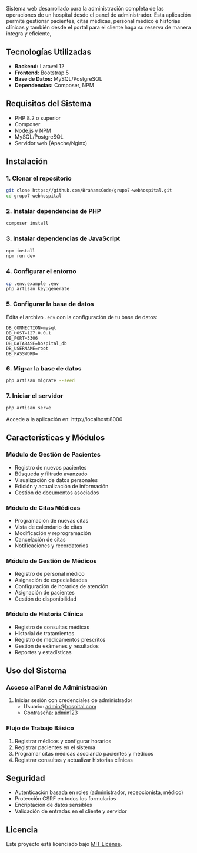 Sistema web desarrollado para la administración completa de las operaciones de un hospital desde el panel de administrador. Esta aplicación permite gestionar pacientes, citas médicas, personal médico e historias clínicas y también desde el portal para el cliente haga su reserva de manera integra y eficiente, 


## Tecnologías Utilizadas
- **Backend:** Laravel 12
- **Frontend:** Bootstrap 5
- **Base de Datos:** MySQL/PostgreSQL
- **Dependencias:** Composer, NPM

## Requisitos del Sistema
- PHP 8.2 o superior
- Composer
- Node.js y NPM
- MySQL/PostgreSQL
- Servidor web (Apache/Nginx)

## Instalación

### 1. Clonar el repositorio
```bash
git clone https://github.com/BrahamsCode/grupo7-webhospital.git
cd grupo7-webhospital
```

### 2. Instalar dependencias de PHP
```bash
composer install
```

### 3. Instalar dependencias de JavaScript
```bash
npm install
npm run dev
```

### 4. Configurar el entorno
```bash
cp .env.example .env
php artisan key:generate
```

### 5. Configurar la base de datos
Edita el archivo `.env` con la configuración de tu base de datos:
```
DB_CONNECTION=mysql
DB_HOST=127.0.0.1
DB_PORT=3306
DB_DATABASE=hospital_db
DB_USERNAME=root
DB_PASSWORD=
```

### 6. Migrar la base de datos
```bash
php artisan migrate --seed
```

### 7. Iniciar el servidor
```bash
php artisan serve
```
Accede a la aplicación en: http://localhost:8000

## Características y Módulos

### Módulo de Gestión de Pacientes
- Registro de nuevos pacientes
- Búsqueda y filtrado avanzado
- Visualización de datos personales
- Edición y actualización de información
- Gestión de documentos asociados

### Módulo de Citas Médicas
- Programación de nuevas citas
- Vista de calendario de citas
- Modificación y reprogramación
- Cancelación de citas
- Notificaciones y recordatorios

### Módulo de Gestión de Médicos
- Registro de personal médico
- Asignación de especialidades
- Configuración de horarios de atención
- Asignación de pacientes
- Gestión de disponibilidad

### Módulo de Historia Clínica
- Registro de consultas médicas
- Historial de tratamientos
- Registro de medicamentos prescritos
- Gestión de exámenes y resultados
- Reportes y estadísticas


## Uso del Sistema

### Acceso al Panel de Administración
1. Iniciar sesión con credenciales de administrador
   - Usuario: admin@hospital.com
   - Contraseña: admin123

### Flujo de Trabajo Básico
1. Registrar médicos y configurar horarios
2. Registrar pacientes en el sistema
3. Programar citas médicas asociando pacientes y médicos
4. Registrar consultas y actualizar historias clínicas

## Seguridad
- Autenticación basada en roles (administrador, recepcionista, médico)
- Protección CSRF en todos los formularios
- Encriptación de datos sensibles
- Validación de entradas en el cliente y servidor


## Licencia
Este proyecto está licenciado bajo [MIT License](LICENSE).

